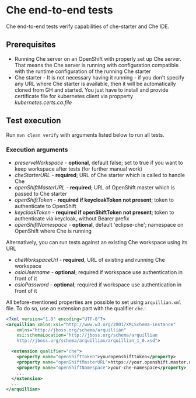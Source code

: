 # Che end-to-end tests
Che end-to-end tests verify capabilities of che-starter and Che IDE. 

## Prerequisites
- Running Che server on an OpenShift with properly set up Che server. That means the Che server is running with configuration compatible with the runtime configuration of the running Che starter
- Che starter - It is not necessary having it running - if you don't specify any URL where Che starter is available, then it will be automatically cloned from GH and started. You just have to install and provide certificate file for kubernetes client via propperty _kubernetes.certs.ca.file_

## Test execution
Run `mvn clean verify` with arguments listed below to run all tests.
### Execution arguments
- _preserveWorkspace_ - **optional**, default false; set to true if you want to keep workspace after tests (for further manual work)
- _cheStarterURL_ - **required**; URL of Che starter which is called to handle Che
- _openShiftMasterURL_ - **required**; URL of OpenShift master which is passed to Che starter
- _openShiftToken_ - **required if keycloakToken not present**; token to authenticate to OpenShift
- _keycloakToken_ - **required if openShiftToken not present**; token to authenticate via keycloak, without Bearer prefix
- _openShiftNamespace_ - **optional**, default 'eclipse-che'; namespace on OpenShift where Che is running

Alternatively, you can run tests against an existing Che workspace using its URL
- _cheWorkspaceUrl_ - **required**, URL of existing and running Che workspace
- _osioUsername_ - **optional**; required if workspace use authentication in front of it
- _osioPassword_ - **optional**; required if workspace use authentication in front of it

All before-mentioned properties are possible to set using `arquillian.xml` file. To do so, use an extension part with the qualifier `che`.:

~~~xml
<?xml version="1.0" encoding="UTF-8"?>
<arquillian xmlns:xsi="http://www.w3.org/2001/XMLSchema-instance"
    xmlns="http://jboss.org/schema/arquillian"
    xsi:schemaLocation="http://jboss.org/schema/arquillian
    http://jboss.org/schema/arquillian/arquillian_1_0.xsd">

  <extension qualifier="che">
    <property name="openShiftToken">youropenshifttoken</property>
    <property name="openShiftMasterURL">https://your.openshift.master.url</property>
    <property name="openShiftNamespace">your-che-namespace</property>
    ...
  </extension>
  ...
</arquillian>
~~~

